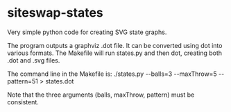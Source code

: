siteswap-states
===============

Very simple python code for creating SVG state graphs.

The program outputs a graphviz .dot file.
It can be converted using dot into various formats.
The Makefile will run states.py and then dot, creating both
.dot and .svg files.

The command line in the Makefile is:
    ./states.py --balls=3 --maxThrow=5 --pattern=51 > states.dot

Note that the three arguments (balls, maxThrow, pattern) must
be consistent.
